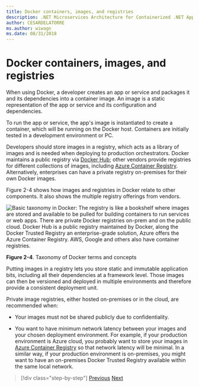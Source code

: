 ```yaml
---
title: Docker containers, images, and registries
description: .NET Microservices Architecture for Containerized .NET Applications | Docker containers, images, and registries
author: CESARDELATORRE
ms.author: wiwagn
ms.date: 08/31/2018
---
```

# Docker containers, images, and registries

When using Docker, a developer creates an app or service and packages it and its dependencies into a container image. An image is a static representation of the app or service and its configuration and dependencies.

To run the app or service, the app's image is instantiated to create a container, which will be running on the Docker host. Containers are initially tested in a development environment or PC.

Developers should store images in a registry, which acts as a library of images and is needed when deploying to production orchestrators. Docker maintains a public registry via [Docker Hub](https://hub.docker.com/); other vendors provide registries for different collections of images, including [Azure Container Registry](https://azure.microsoft.com/services/container-registry/). Alternatively, enterprises can have a private registry on-premises for their own Docker images.

Figure 2-4 shows how images and registries in Docker relate to other components. It also shows the multiple registry offerings from vendors.

![Basic taxonomy in Docker: The registry is like a bookshelf where images are stored and available to be pulled for building containers to run services or web apps. There are private Docker registries on-prem and on the public cloud. Docker Hub is a public registry maintained by Docker, along the Docker Trusted Registry an enterprise-grade solution, Azure offers the Azure Container Registry. AWS, Google and others also have container registries.](./media/image5.PNG)

**Figure 2-4**. Taxonomy of Docker terms and concepts

Putting images in a registry lets you store static and immutable application bits, including all their dependencies at a framework level. Those images can then be versioned and deployed in multiple environments and therefore provide a consistent deployment unit.

Private image registries, either hosted on-premises or in the cloud, are recommended when:

-   Your images must not be shared publicly due to confidentiality.

-   You want to have minimum network latency between your images and your chosen deployment environment. For example, if your production environment is Azure cloud, you probably want to store your images in [Azure Container Registry](https://azure.microsoft.com/services/container-registry/) so that network latency will be minimal. In a similar way, if your production environment is on-premises, you might want to have an on-premises Docker Trusted Registry available within the same local network.

>[!div class="step-by-step"]
[Previous](docker-terminology.md)
[Next](../net-core-net-framework-containers/index.md)
